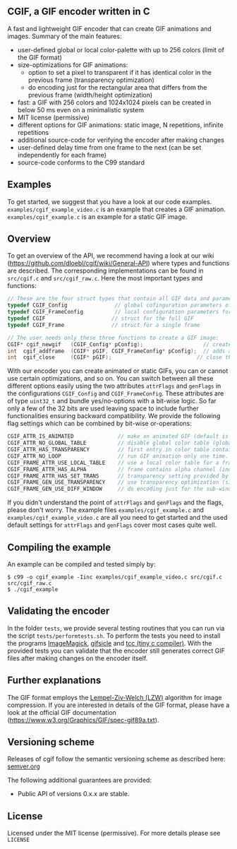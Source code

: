 ## CGIF, a GIF encoder written in C

A fast and lightweight GIF encoder that can create GIF animations and images. Summary of the main features:
- user-defined global or local color-palette with up to 256 colors (limit of the GIF format)
- size-optimizations for GIF animations:
  - option to set a pixel to transparent if it has identical color in the previous frame (transparency optimization)
  - do encoding just for the rectangular area that differs from the previous frame (width/height optimization)
- fast: a GIF with 256 colors and 1024x1024 pixels can be created in below 50 ms even on a minimalistic system
- MIT license (permissive)
- different options for GIF animations: static image, N repetitions, infinite repetitions
- additional source-code for verifying the encoder after making changes
- user-defined delay time from one frame to the next (can be set independently for each frame)
- source-code conforms to the C99 standard

## Examples
To get started, we suggest that you have a look at our code examples. ```examples/cgif_example_video.c``` is an example that creates a GIF animation. ```examples/cgif_example.c``` is an example for a static GIF image.

## Overview
To get an overview of the API, we recommend having a look at our wiki (https://github.com/dloebl/cgif/wiki/General-API) where types and functions are described. The corresponding implementations can be found in ```src/cgif.c``` and ```src/cgif_raw.c```. Here the most important types and functions:

```C
// These are the four struct types that contain all GIF data and parameters:
typedef CGIF_Config               // global cofinguration parameters of the GIF
typedef CGIF_FrameConfig          // local configuration parameters for a frame
typedef CGIF                     // struct for the full GIF
typedef CGIF_Frame               // struct for a single frame

// The user needs only these three functions to create a GIF image:
CGIF* cgif_newgif   (CGIF_Config* pConfig);                   // creates a new GIF
int  cgif_addframe  (CGIF* pGIF, CGIF_FrameConfig* pConfig);  // adds a frame to an existing GIF
int  cgif_close     (CGIF* pGIF);                           // close the created file and free memory
```

With our encoder you can create animated or static GIFs, you can or cannot use certain optimizations, and so on. You can switch between all these different options easily using the two attributes ```attrFlags``` and ```genFlags``` in the configurations ```CGIF_Config``` and ```CGIF_FrameConfig```. These attributes are of type ```uint32_t``` and bundle yes/no-options with a bit-wise logic. So far only a few of the 32 bits are used leaving space to include further functionalities ensuring backward compatibility. We provide the following flag settings which can be combined by bit-wise or-operations:
```C
CGIF_ATTR_IS_ANIMATED              // make an animated GIF (default is non-animated GIF)
CGIF_ATTR_NO_GLOBAL_TABLE          // disable global color table (global color table is default)
CGIF_ATTR_HAS_TRANSPARENCY         // first entry in color table contains transparency (alpha channel)
CGIF_ATTR_NO_LOOP                  // run GIF animation only one time. numLoops is ignored (no repetitions)
CGIF_FRAME_ATTR_USE_LOCAL_TABLE    // use a local color table for a frame (not used by default)
CGIF_FRAME_ATTR_HAS_ALPHA          // frame contains alpha channel (index set via transIndex field)
CGIF_FRAME_ATTR_HAS_SET_TRANS      // transparency setting provided by user (transIndex field)
CGIF_FRAME_GEN_USE_TRANSPARENCY    // use transparency optimization (size optimization)
CGIF_FRAME_GEN_USE_DIFF_WINDOW     // do encoding just for the sub-window that changed (size optimization)
```
If you didn't understand the point of ```attrFlags``` and ```genFlags``` and the flags, please don't worry. The example files ```examples/cgif_example.c``` and ```examples/cgif_example_video.c``` are all you need to get started and the used default settings for ```attrFlags``` and ```genFlags``` cover most cases quite well.

## Compiling the example
An example can be compiled and tested simply by:
```
$ c99 -o cgif_example -Iinc examples/cgif_example_video.c src/cgif.c src/cgif_raw.c
$ ./cgif_example

```

## Validating the encoder
In the folder ```tests```, we provide several testing routines that you can run via the script ```tests/performtests.sh```. To perform the tests you need to install the programs [ImageMagick](https://github.com/ImageMagick/ImageMagick), [gifsicle](https://github.com/kohler/gifsicle) and [tcc (tiny c compiler)](https://bellard.org/tcc/). 
With the provided tests you can validate that the encoder still generates correct GIF files after making changes on the encoder itself.

## Further explanations
The GIF format employs the [Lempel-Ziv-Welch (LZW)](https://en.wikipedia.org/wiki/Lempel%E2%80%93Ziv%E2%80%93Welch) algorithm for image compression. If you are interested in details of the GIF format, please have a look at the official GIF documentation (https://www.w3.org/Graphics/GIF/spec-gif89a.txt).

## Versioning scheme
Releases of cgif follow the semantic versioning scheme as described here: [semver.org](https://semver.org/)

The following additional guarantees are provided:
* Public API of versions 0.x.x are stable.

## License
Licensed under the MIT license (permissive).
For more details please see ```LICENSE```
